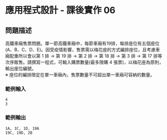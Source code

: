 # 應用程式設計 - 課後實作 06

## 問題描述
高鐵車廂售票問題。單一節高鐵車廂中，每節車廂有19排，每排座位有五個座位(A、B、C、D、E)。因受疫情影響，售票需以梅花座的方式編排座位，且考慮車廂配重所以會以第 1 排 -> 第 19 排 -> 第 2 排 -> 第 18 排 -> 第 3 排 -> 第 17 排等次序販售。請撰寫一程式，可輸入購票數量(最多限購 4 張票)，以梅花座為原則，輸出座位編號。  
※ 座位的編排限定在單一車廂內，售票數量不可超出單一車廂可容納的數量。

### 範例輸入
```
4
3
```
### 範例輸出
```
1A, 1C, 1D, 19A
19C, 19D, 2B
```
